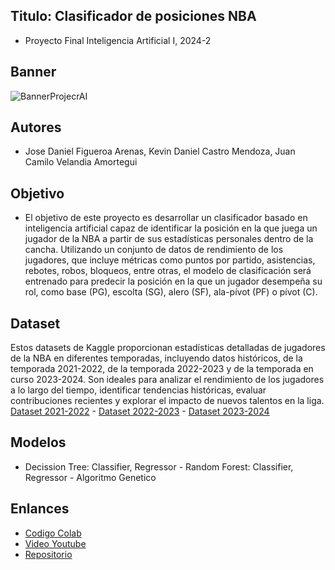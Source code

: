 ## Titulo: Clasificador de posiciones NBA
* Proyecto Final Inteligencia Artificial I, 2024-2


## Banner
![BannerProjecrAI](https://github.com/user-attachments/assets/d69205b3-5ba2-4026-b2de-fb0e9b2da52d)


## Autores
* Jose Daniel Figueroa Arenas, Kevin Daniel Castro Mendoza, Juan Camilo Velandia Amortegui


## Objetivo

* El objetivo de este proyecto es desarrollar un clasificador basado en inteligencia artificial capaz de identificar la posición en la que juega un jugador de la NBA a partir de sus estadísticas personales dentro de la cancha. Utilizando un conjunto de datos de rendimiento de los jugadores, que incluye métricas como puntos por partido, asistencias, rebotes, robos, bloqueos, entre otras, el modelo de clasificación será entrenado para predecir la posición en la que un jugador desempeña su rol, como base (PG), escolta (SG), alero (SF), ala-pívot (PF) o pívot (C).


## Dataset

Estos datasets de Kaggle proporcionan estadísticas detalladas de jugadores de la NBA en diferentes temporadas, incluyendo datos históricos, de la temporada 2021-2022, de la temporada 2022-2023 y de la temporada en curso 2023-2024. Son ideales para analizar el rendimiento de los jugadores a lo largo del tiempo, identificar tendencias históricas, evaluar contribuciones recientes y explorar el impacto de nuevos talentos en la liga.
[Dataset 2021-2022](https://www.kaggle.com/datasets/vivovinco/nba-player-stats/data) - [Dataset 2022-2023](https://www.kaggle.com/datasets/vivovinco/20222023-nba-player-stats-regular) - [Dataset 2023-2024](https://www.kaggle.com/datasets/vivovinco/2023-2024-nba-player-stats/data)

## Modelos

* Decission Tree: Classifier, Regressor - Random Forest: Classifier, Regressor - Algoritmo Genetico

## Enlances

* [Codigo Colab](https://colab.research.google.com/drive/1gOZIWt1pwDj89zt2qxxHZiMmk7aBKsk4?usp=sharing)
* [Video Youtube]()
* [Repositorio](https://github.com/danfigueroa97/FinalProjectAI_NBAClassifier/tree/main)
